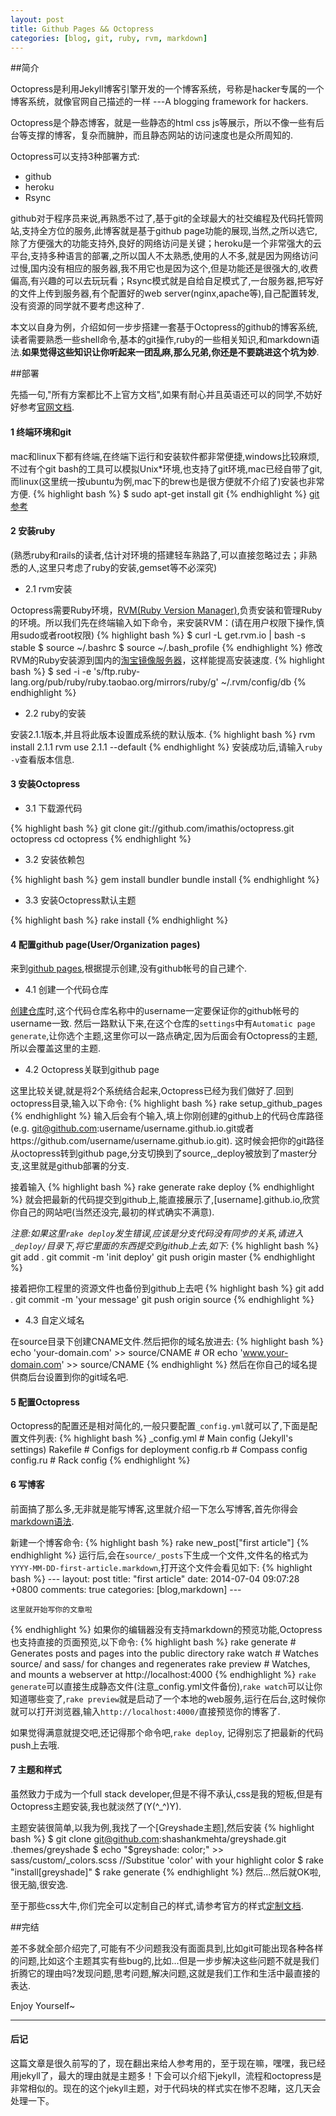 ```yaml
---
layout: post
title: Github Pages && Octopress
categories: [blog, git, ruby, rvm, markdown]
---
```

##简介

Octopress是利用Jekyll博客引擎开发的一个博客系统，号称是hacker专属的一个博客系统，就像官网自己描述的一样 ---A blogging framework for hackers.

Octopress是个静态博客，就是一些静态的html css js等展示，所以不像一些有后台等支撑的博客，复杂而臃肿，而且静态网站的访问速度也是众所周知的.

Octopress可以支持3种部署方式:

- github
- heroku
- Rsync

github对于程序员来说,再熟悉不过了,基于git的全球最大的社交编程及代码托管网站,支持全方位的服务,此博客就是基于github page功能的展现,当然,之所以选它,除了方便强大的功能支持外,良好的网络访问是关键；heroku是一个非常强大的云平台,支持多种语言的部署,之所以国人不太熟悉,使用的人不多,就是因为网络访问过慢,国内没有相应的服务器,我不用它也是因为这个,但是功能还是很强大的,收费偏高,有兴趣的可以去玩玩看；Rsync模式就是自给自足模式了,一台服务器,把写好的文件上传到服务器,有个配置好的web server(nginx,apache等),自己配置转发,没有资源的同学就不要考虑这种了.

本文以自身为例，介绍如何一步步搭建一套基于Octopress的github的博客系统,读者需要熟悉一些shell命令,基本的git操作,ruby的一些相关知识,和markdown语法.__如果觉得这些知识让你听起来一团乱麻,那么兄弟,你还是不要跳进这个坑为妙__.

##部署

先插一句,"所有方案都比不上官方文档",如果有耐心并且英语还可以的同学,不妨好好参考[官网文档](http://octopress.org/docs).

#### 1 终端环境和git

mac和linux下都有终端,在终端下运行和安装软件都非常便捷,windows比较麻烦,不过有个git bash的工具可以模拟Unix*环境,也支持了git环境,mac已经自带了git,而linux(这里统一按ubuntu为例,mac下的brew也是很方便就不介绍了)安装也非常方便.
{% highlight bash %}
$ sudo apt-get install git
{% endhighlight %}
[git参考](http://git-scm.com/)

#### 2 安装ruby

(熟悉ruby和rails的读者,估计对环境的搭建轻车熟路了,可以直接忽略过去；非熟悉的人,这里只考虑了ruby的安装,gemset等不必深究)

* 2.1 rvm安装

Octopress需要Ruby环境，[RVM(Ruby Version Manager)](https://rvm.io/),负责安装和管理Ruby的环境。所以我们先在终端输入如下命令，来安装RVM：(请在用户权限下操作,慎用sudo或者root权限)
{% highlight bash %}
$ curl -L get.rvm.io | bash -s stable
$ source ~/.bashrc
$ source ~/.bash_profile
{% endhighlight %}
修改RVM的Ruby安装源到国内的[淘宝镜像服务器](http://ruby.taobao.org/)，这样能提高安装速度.
{% highlight bash %}
	$ sed -i -e 's/ftp\.ruby-lang\.org\/pub\/ruby/ruby\.taobao\.org\/mirrors\/ruby/g' ~/.rvm/config/db
{% endhighlight %}

* 2.2 ruby的安装

安装2.1.1版本,并且将此版本设置成系统的默认版本.
{% highlight bash %}
	rvm install 2.1.1
	rvm use 2.1.1 --default
{% endhighlight %}
安装成功后,请输入`ruby -v`查看版本信息.

#### 3 安装Octopress

* 3.1 下载源代码

{% highlight bash %}
	git clone git://github.com/imathis/octopress.git octopress
	cd octopress
{% endhighlight %}

* 3.2 安装依赖包

{% highlight bash %}
	gem install bundler
	bundle install
{% endhighlight %}

* 3.3 安装Octopress默认主题

{% highlight bash %}
	rake install
{% endhighlight %}

#### 4 配置github page(User/Organization pages)

来到[github pages](https://pages.github.com/),根据提示创建,没有github帐号的自己建个.

* 4.1 创建一个代码仓库

[创建仓库](https://github.com/new)时,这个代码仓库名称中的username一定要保证你的github帐号的username一致.
然后一路默认下来,在这个仓库的`settings`中有`Automatic page generate`,让你选个主题,这里你可以一路点确定,因为后面会有Octopress的主题,所以会覆盖这里的主题.

* 4.2 Octopress关联到github page

这里比较关键,就是将2个系统结合起来,Octopress已经为我们做好了.回到octopress目录,输入以下命令:
{% highlight bash %}
	rake setup_github_pages
{% endhighlight %}
输入后会有个输入,填上你刚创建的github上的代码仓库路径(e.g. git@github.com:username/username.github.io.git或者https://github.com/username/username.github.io.git).
这时候会把你的git路径从octopress转到github page,分支切换到了source,_deploy被放到了master分支,这里就是github部署的分支.

接着输入
{% highlight bash %}
	rake generate
	rake deploy
{% endhighlight %}
就会把最新的代码提交到github上,能直接展示了,[username].github.io,欣赏你自己的网站吧(当然还没完,最初的样式确实不满意).

_注意:如果这里`rake deploy`发生错误,应该是分支代码没有同步的关系,请进入`_deploy/`目录下,将它里面的东西提交到github上去,如下:_
{% highlight bash %}
	git add .
	git commit -m 'init deploy'
	git push origin master
{% endhighlight %}

接着把你工程里的资源文件也备份到github上去吧
{% highlight bash %}
	git add .
	git commit -m 'your message'
	git push origin source
{% endhighlight %}

* 4.3 自定义域名

在source目录下创建CNAME文件.然后把你的域名放进去:
{% highlight bash %}
	echo 'your-domain.com' >> source/CNAME
	# OR
	echo 'www.your-domain.com' >> source/CNAME
{% endhighlight %}
然后在你自己的域名提供商后台设置到你的git域名吧.


#### 5 配置Octopress

Octopress的配置还是相对简化的,一般只要配置`_config.yml`就可以了,下面是配置文件列表:
{% highlight bash %}
	_config.yml       # Main config (Jekyll's settings)
    Rakefile          # Configs for deployment
    config.rb         # Compass config
    config.ru         # Rack config
{% endhighlight %}

#### 6 写博客

前面搞了那么多,无非就是能写博客,这里就介绍一下怎么写博客,首先你得会[markdown语法](http://wowubuntu.com/markdown/).

新建一个博客命令:
{% highlight bash %}
	rake new_post["first article"]
{% endhighlight %}
运行后,会在`source/_posts`下生成一个文件,文件名的格式为`YYYY-MM-DD-first-article.markdown`,打开这个文件会看见如下:
{% highlight bash %}
	---
	layout: post
	title: "first article"
	date: 2014-07-04 09:07:28 +0800
	comments: true
	categories: [blog,markdown]
	---

	这里就开始写你的文章啦

{% endhighlight %}
如果你的编辑器没有支持markdown的预览功能,Octopress也支持直接的页面预览,以下命令:
{% highlight bash %}
	rake generate   # Generates posts and pages into the public directory
	rake watch      # Watches source/ and sass/ for changes and regenerates
	rake preview    # Watches, and mounts a webserver at http://localhost:4000
{% endhighlight %}
`rake generate`可以直接生成静态文件(注意_config.yml文件备份),`rake watch`可以让你知道哪些变了,`rake preview`就是启动了一个本地的web服务,运行在后台,这时候你就可以打开浏览器,输入`http://localhost:4000/`直接预览你的博客了.

如果觉得满意就提交吧,还记得那个命令吧,`rake deploy`, 记得别忘了把最新的代码push上去哦.

#### 7 主题和样式

虽然致力于成为一个full stack developer,但是不得不承认,css是我的短板,但是有Octopress主题安装,我也就淡然了(Y(^_^)Y).

主题安装很简单,以我为例,我找了一个[Greyshade主题],然后安装
{% highlight bash %}
	$ git clone git@github.com:shashankmehta/greyshade.git .themes/greyshade
	$ echo "\$greyshade: color;" >> sass/custom/_colors.scss //Substitue 'color' with your highlight color
	$ rake "install[greyshade]"
	$ rake generate
{% endhighlight %}
然后...然后就OK啦,很无脑,很安逸.

至于那些css大牛,你们完全可以定制自己的样式,请参考官方的样式[定制文档](http://octopress.org/docs/theme/styles/).

##完结

差不多就全部介绍完了,可能有不少问题我没有面面具到,比如git可能出现各种各样的问题,比如这个主题其实有些bug的,比如...但是一步步解决这些问题不就是我们折腾它的理由吗?发现问题,思考问题,解决问题,这就是我们工作和生活中最直接的表达.

Enjoy Yourself~

-------------

#### 后记

这篇文章是很久前写的了，现在翻出来给人参考用的，至于现在嘛，嘿嘿，我已经用jekyll了，最大的理由就是主题多！下会可以介绍下jekyll，流程和octopress是非常相似的。现在的这个jekyll主题，对于代码块的样式实在惨不忍睹，这几天会处理一下。